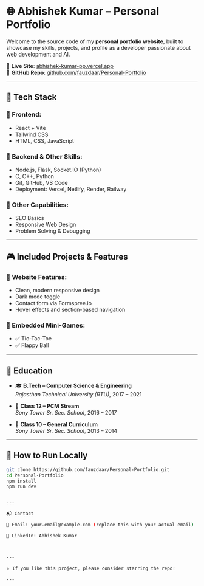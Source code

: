 # 🌐 Abhishek Kumar – Personal Portfolio

Welcome to the source code of my **personal portfolio website**, built to showcase my skills, projects, and profile as a developer passionate about web development and AI.

🔗 **Live Site**: [abhishek-kumar-pp.vercel.app](https://abhishek-kumar-pp.vercel.app/)  
📁 **GitHub Repo**: [github.com/fauzdaar/Personal-Portfolio](https://github.com/fauzdaar/Personal-Portfolio)

---

## 🧰 Tech Stack

### 🔹 Frontend:
- React + Vite
- Tailwind CSS
- HTML, CSS, JavaScript

### 🔹 Backend & Other Skills:
- Node.js, Flask, Socket.IO (Python)
- C, C++, Python
- Git, GitHub, VS Code
- Deployment: Vercel, Netlify, Render, Railway

### 🔹 Other Capabilities:
- SEO Basics
- Responsive Web Design
- Problem Solving & Debugging

---

## 🎮 Included Projects & Features

### 🎯 Website Features:
- Clean, modern responsive design
- Dark mode toggle
- Contact form via Formspree.io
- Hover effects and section-based navigation

### 🎲 Embedded Mini-Games:
- ✅ Tic-Tac-Toe
- ✅ Flappy Ball

---

## 🏫 Education

- 🎓 **B.Tech – Computer Science & Engineering**  
  *Rajasthan Technical University (RTU)*, 2017 – 2021

- 📘 **Class 12 – PCM Stream**  
  *Sony Tower Sr. Sec. School*, 2016 – 2017

- 📗 **Class 10 – General Curriculum**  
  *Sony Tower Sr. Sec. School*, 2013 – 2014

---

## 🧪 How to Run Locally

```bash
git clone https://github.com/fauzdaar/Personal-Portfolio.git
cd Personal-Portfolio
npm install
npm run dev


---

📬 Contact

📧 Email: your.email@example.com (replace this with your actual email)

🔗 LinkedIn: Abhishek Kumar



---

⭐️ If you like this project, please consider starring the repo!

---

